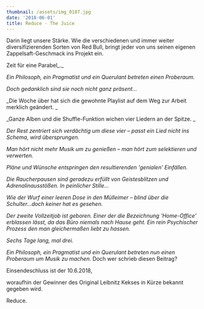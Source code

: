 ```yaml
---
thumbnail: /assets/img_0187.jpg
date: '2018-06-01'
title: Reduce - The Juice
---
```

Darin liegt unsere Stärke. Wie die verschiedenen und immer weiter diversifizierenden Sorten von Red Bull, bringt jeder von uns seinen eigenen Zappelsaft-Geschmack ins Projekt ein.

Zeit für eine Parabel_._

_Ein Philosoph, ein Pragmatist und ein Querulant betreten einen Proberaum._

_Doch gedanklich sind sie noch nicht ganz präsent…_

_Die Woche über hat sich die gewohnte Playlist auf dem Weg zur Arbeit merklich geändert. _

_Ganze Alben und die Shuffle-Funktion wichen vier Liedern an der Spitze. _

_Der Rest zentriert sich verdächtig um diese vier – passt ein Lied nicht ins Schema, wird übersprungen._

_Man hört nicht mehr Musik um zu genießen – man hört zum selektieren und verwerten._

_Pläne und Wünsche entspringen den resultierenden 'genialen' Einfällen._

_Die Raucherpausen sind geradezu erfüllt von Geistesblitzen und Adrenalinausstößen. In peinlicher Stille..._

_Wie der Wurf einer leeren Dose in den Mülleimer – blind über die Schulter...doch keiner hat es gesehen._

_Der zweite Vollzeitjob ist geboren. Einer der die Bezeichnung ‘Home-Office’ erblassen lässt, da das Büro niemals nach Hause geht. Ein rein Psychischer Prozess den man gleichermaßen liebt zu hassen._

_Sechs Tage lang, mal drei._

_Ein Philosoph, ein Pragmatist und ein Querulant betreten nun einen Proberaum um Musik zu machen._ Doch wer schrieb diesen Beitrag?



Einsendeschluss ist der 10.6.2018,

woraufhin der Gewinner des Original Leibnitz Kekses in Kürze bekannt gegeben wird.

Reduce.
